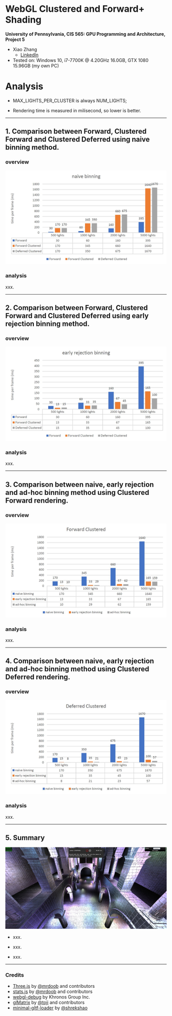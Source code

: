 WebGL Clustered and Forward+ Shading
======================

**University of Pennsylvania, CIS 565: GPU Programming and Architecture, Project 5**

* Xiao Zhang
  * [LinkedIn](https://www.linkedin.com/in/xiao-zhang-674bb8148/)
* Tested on: Windows 10, i7-7700K @ 4.20GHz 16.0GB, GTX 1080 15.96GB (my own PC)

Analysis 
======================
* MAX_LIGHTS_PER_CLUSTER is always NUM_LIGHTS;

* Rendering time is measured in milisecond, so lower is better.

---

## 1. Comparison between Forward, Clustered Forward and Clustered Deferred using naive binning method. 

### overview

![](img/2.JPG)

### analysis

xxx.

---

## 2. Comparison between Forward, Clustered Forward and Clustered Deferred using early rejection binning method.

### overview

![](img/3.JPG)

### analysis

xxx.

---

## 3. Comparison between naive, early rejection and ad-hoc binning method using Clustered Forward rendering.

### overview

![](img/4.JPG)

### analysis

xxx.

---

## 4. Comparison between naive, early rejection and ad-hoc binning method using Clustered Deferred rendering.

### overview

![](img/5.JPG)

### analysis

xxx.

---

## 5. Summary

![](img/1.JPG)

* xxx.

* xxx.

* xxx.

---

### Credits

* [Three.js](https://github.com/mrdoob/three.js) by [@mrdoob](https://github.com/mrdoob) and contributors
* [stats.js](https://github.com/mrdoob/stats.js) by [@mrdoob](https://github.com/mrdoob) and contributors
* [webgl-debug](https://github.com/KhronosGroup/WebGLDeveloperTools) by Khronos Group Inc.
* [glMatrix](https://github.com/toji/gl-matrix) by [@toji](https://github.com/toji) and contributors
* [minimal-gltf-loader](https://github.com/shrekshao/minimal-gltf-loader) by [@shrekshao](https://github.com/shrekshao)
